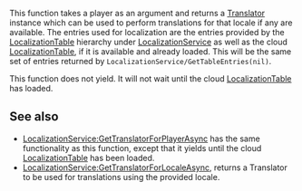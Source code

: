 This function takes a player as an argument and returns a [Translator](https://developer.roblox.com/en-us/api-reference/class/Translator) instance which can be used to perform translations for that locale if any are available. The entries used for localization are the entries provided by the [LocalizationTable](https://developer.roblox.com/en-us/api-reference/class/LocalizationTable) hierarchy under [LocalizationService](https://developer.roblox.com/en-us/api-reference/class/LocalizationService) as well as the cloud [LocalizationTable](https://developer.roblox.com/en-us/api-reference/class/LocalizationTable), if it is available and already loaded. This will be the same set of entries returned by `LocalizationService/GetTableEntries(nil)`.

This function does not yield. It will not wait until the cloud [LocalizationTable](https://developer.roblox.com/en-us/api-reference/class/LocalizationTable) has loaded.

See also
--------

*   [LocalizationService:GetTranslatorForPlayerAsync](https://developer.roblox.com/en-us/api-reference/function/LocalizationService/GetTranslatorForPlayerAsync) has the same functionality as this function, except that it yields until the cloud [LocalizationTable](https://developer.roblox.com/en-us/api-reference/class/LocalizationTable) has been loaded.
*   [LocalizationService:GetTranslatorForLocaleAsync](https://developer.roblox.com/en-us/api-reference/function/LocalizationService/GetTranslatorForLocaleAsync), returns a Translator to be used for translations using the provided locale.